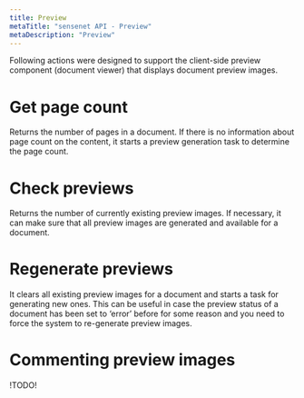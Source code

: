 ```yaml
---
title: Preview
metaTitle: "sensenet API - Preview"
metaDescription: "Preview"
---
```


Following actions were designed to support the client-side preview component (document viewer) that displays document preview images.

# Get page count

Returns the number of pages in a document. If there is no information about page count on the content, it starts a preview generation task to determine the page count.

<tab category="preview" article="preview" example="getPageCount" />

# Check previews

Returns the number of currently existing preview images. If necessary, it can make sure that all preview images are generated and available for a document.

<tab category="preview" article="preview" example="checkPreviews" />

# Regenerate previews

It clears all existing preview images for a document and starts a task for generating new ones. This can be useful in case the preview status of a document has been set to ‘error’ before for some reason and you need to force the system to re-generate preview images.

<tab category="preview" article="preview" example="regeneratePreviews" />

# Commenting preview images

!TODO!
